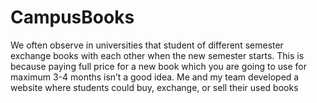 # CampusBooks
We often observe in universities that student of different semester exchange books with each other when the new semester starts. This is because paying full price for a new book which you are going to use for maximum 3-4 months isn’t a good idea. Me and my team developed a website where students could buy, exchange, or sell their used books
